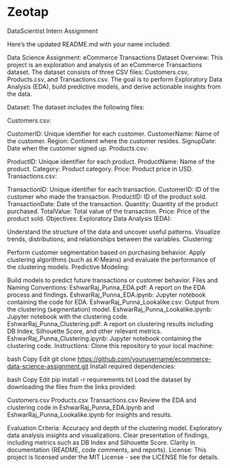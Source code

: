 # Zeotap
DataScientist Intern Assignment

Here’s the updated README.md with your name included:

Data Science Assignment: eCommerce Transactions Dataset
Overview:
This project is an exploration and analysis of an eCommerce Transactions dataset. The dataset consists of three CSV files: Customers.csv, Products.csv, and Transactions.csv. The goal is to perform Exploratory Data Analysis (EDA), build predictive models, and derive actionable insights from the data.

Dataset:
The dataset includes the following files:

Customers.csv:

CustomerID: Unique identifier for each customer.
CustomerName: Name of the customer.
Region: Continent where the customer resides.
SignupDate: Date when the customer signed up.
Products.csv:

ProductID: Unique identifier for each product.
ProductName: Name of the product.
Category: Product category.
Price: Product price in USD.
Transactions.csv:

TransactionID: Unique identifier for each transaction.
CustomerID: ID of the customer who made the transaction.
ProductID: ID of the product sold.
TransactionDate: Date of the transaction.
Quantity: Quantity of the product purchased.
TotalValue: Total value of the transaction.
Price: Price of the product sold.
Objectives:
Exploratory Data Analysis (EDA):

Understand the structure of the data and uncover useful patterns.
Visualize trends, distributions, and relationships between the variables.
Clustering:

Perform customer segmentation based on purchasing behavior.
Apply clustering algorithms (such as K-Means) and evaluate the performance of the clustering models.
Predictive Modeling:

Build models to predict future transactions or customer behavior.
Files and Naming Conventions:
EshwarRaj_Punna_EDA.pdf: A report on the EDA process and findings.
EshwarRaj_Punna_EDA.ipynb: Jupyter notebook containing the code for EDA.
EshwarRaj_Punna_Lookalike.csv: Output from the clustering (segmentation) model.
EshwarRaj_Punna_Lookalike.ipynb: Jupyter notebook with the clustering code.
EshwarRaj_Punna_Clustering.pdf: A report on clustering results including DB Index, Silhouette Score, and other relevant metrics.
EshwarRaj_Punna_Clustering.ipynb: Jupyter notebook containing the clustering code.
Instructions:
Clone this repository to your local machine:

bash
Copy
Edit
git clone https://github.com/yourusername/ecommerce-data-science-assignment.git
Install required dependencies:

bash
Copy
Edit
pip install -r requirements.txt
Load the dataset by downloading the files from the links provided:

Customers.csv
Products.csv
Transactions.csv
Review the EDA and clustering code in EshwarRaj_Punna_EDA.ipynb and EshwarRaj_Punna_Lookalike.ipynb for insights and results.

Evaluation Criteria:
Accuracy and depth of the clustering model.
Exploratory data analysis insights and visualizations.
Clear presentation of findings, including metrics such as DB Index and Silhouette Score.
Clarity in documentation (README, code comments, and reports).
License:
This project is licensed under the MIT License - see the LICENSE file for details.

